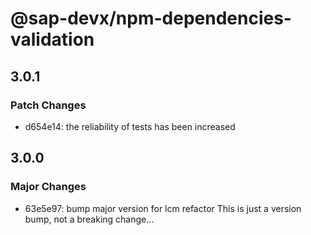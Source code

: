 # @sap-devx/npm-dependencies-validation

## 3.0.1

### Patch Changes

- d654e14: the reliability of tests has been increased

## 3.0.0

### Major Changes

- 63e5e97: bump major version for lcm refactor
  This is just a version bump, not a breaking change...

